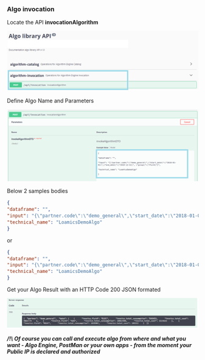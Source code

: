 ### Algo invocation

Locate the API **invocationAlgorithm**

![algo_invoke](imgs/algo_invoke.png "")

Define Algo Name and Parameters

![algo_invoke_config](imgs/algo_invoke_config.png "")

Below 2 samples bodies

```json
{
"dataframe": "",
"input": "{\"partner.code\":\"demo_general\",\"start_date\":\"2018-01-01\",\"end_date\":\"2019-12-31\", \"group\":\"fluid\"}",
"technical_name": "LoamicsDemoAlgo"
}
```

or

```json
{
"dataframe": "",
"input": "{\"partner.code\":\"demo_general\",\"start_date\":\"2018-01-01\",\"end_date\":\"2019-12-31\", \"group\":\"delivery_point\"}",
"technical_name": "LoamicsDemoAlgo"
}
```

Get your Algo Result with an HTTP Code 200 JSON formated

![algo_invoke_out](imgs/algo_invoke_out.png "")

***/!\ Of course you can call and execute algo from where and what you want - Algo Engine, PostMan or your own apps - from the moment your Public IP is declared and authorized***